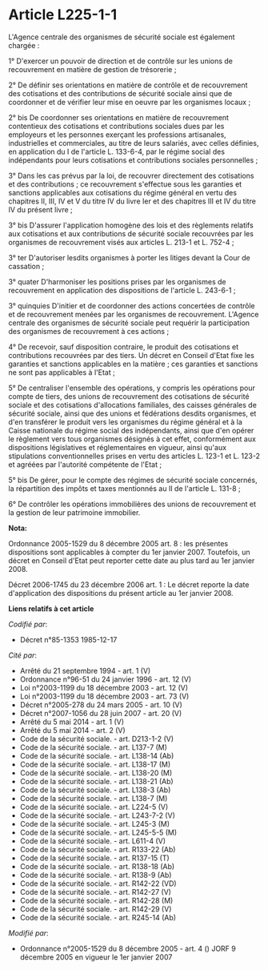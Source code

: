 # Article L225-1-1

L'Agence centrale des organismes de sécurité sociale est également chargée : 

1° D'exercer un pouvoir de direction et de contrôle sur les unions de recouvrement en matière de gestion de trésorerie ; 

2° De définir ses orientations en matière de contrôle et de recouvrement des cotisations et des contributions de sécurité
sociale ainsi que de coordonner et de vérifier leur mise en oeuvre par les organismes locaux ; 

2° bis De coordonner ses orientations en matière de recouvrement contentieux des cotisations et contributions sociales dues
par les employeurs et les personnes exerçant les professions artisanales, industrielles et commerciales, au titre de leurs
salariés, avec celles définies, en application du I de l'article L. 133-6-4, par le régime social des indépendants pour leurs
cotisations et contributions sociales personnelles ; 

3° Dans les cas prévus par la loi, de recouvrer directement des cotisations et des contributions ; ce recouvrement s'effectue
sous les garanties et sanctions applicables aux cotisations du régime général en vertu des chapitres II, III, IV et V du
titre IV du livre Ier et des chapitres III et IV du titre IV du présent livre ; 

3° bis D'assurer l'application homogène des lois et des règlements relatifs aux cotisations et aux contributions de sécurité
sociale recouvrées par les organismes de recouvrement visés aux articles L. 213-1 et L. 752-4 ; 

3° ter D'autoriser lesdits organismes à porter les litiges devant la Cour de cassation ; 

3° quater D'harmoniser les positions prises par les organismes de recouvrement en application des dispositions de l'article
L. 243-6-1 ; 

3° quinquies D'initier et de coordonner des actions concertées de contrôle et de recouvrement menées par les organismes de
recouvrement. L'Agence centrale des organismes de sécurité sociale peut requérir la participation des organismes de
recouvrement à ces actions ; 

4° De recevoir, sauf disposition contraire, le produit des cotisations et contributions recouvrées par des tiers. Un décret
en Conseil d'Etat fixe les garanties et sanctions applicables en la matière ; ces garanties et sanctions ne sont pas
applicables à l'Etat ; 

5° De centraliser l'ensemble des opérations, y compris les opérations pour compte de tiers, des unions de recouvrement des
cotisations de sécurité sociale et des cotisations d'allocations familiales, des caisses générales de sécurité sociale, ainsi
que des unions et fédérations desdits organismes, et d'en transférer le produit vers les organismes du régime général et à la
Caisse nationale du régime social des indépendants, ainsi que d'en opérer le règlement vers tous organismes désignés à cet
effet, conformément aux dispositions législatives et réglementaires en vigueur, ainsi qu'aux stipulations conventionnelles
prises en vertu des articles L. 123-1 et L. 123-2 et agréées par l'autorité compétente de l'Etat ; 

5° bis De gérer, pour le compte des régimes de sécurité sociale concernés, la répartition des impôts et taxes mentionnés au
II de l'article L. 131-8 ; 

6° De contrôler les opérations immobilières des unions de recouvrement et la gestion de leur patrimoine immobilier.

**Nota:**

Ordonnance 2005-1529 du 8 décembre 2005 art. 8 : les présentes dispositions sont applicables à compter du 1er janvier 2007.
Toutefois, un décret en Conseil d'Etat peut reporter cette date au plus tard au 1er janvier 2008.

Décret 2006-1745 du 23 décembre 2006 art. 1 : Le décret reporte la date d'application des dispositions du présent article au
1er janvier 2008.

**Liens relatifs à cet article**

_Codifié par_:

  - Décret n°85-1353 1985-12-17

_Cité par_:

  - Arrêté du 21 septembre 1994 - art. 1 (V)
  - Ordonnance n°96-51 du 24 janvier 1996 - art. 12 (V)
  - Loi n°2003-1199 du 18 décembre 2003 - art. 12 (V)
  - Loi n°2003-1199 du 18 décembre 2003 - art. 73 (V)
  - Décret n°2005-278 du 24 mars 2005 - art. 10 (V)
  - Décret n°2007-1056 du 28 juin 2007 - art. 20 (V)
  - Arrêté du 5 mai 2014 - art. 1 (V)
  - Arrêté du 5 mai 2014 - art. 2 (V)
  - Code de la sécurité sociale. - art. D213-1-2 (V)
  - Code de la sécurité sociale. - art. L137-7 (M)
  - Code de la sécurité sociale. - art. L138-14 (Ab)
  - Code de la sécurité sociale. - art. L138-17 (M)
  - Code de la sécurité sociale. - art. L138-20 (M)
  - Code de la sécurité sociale. - art. L138-21 (Ab)
  - Code de la sécurité sociale. - art. L138-3 (Ab)
  - Code de la sécurité sociale. - art. L138-7 (M)
  - Code de la sécurité sociale. - art. L224-5 (V)
  - Code de la sécurité sociale. - art. L243-7-2 (V)
  - Code de la sécurité sociale. - art. L245-3 (M)
  - Code de la sécurité sociale. - art. L245-5-5 (M)
  - Code de la sécurité sociale. - art. L611-4 (V)
  - Code de la sécurité sociale. - art. R133-22 (Ab)
  - Code de la sécurité sociale. - art. R137-15 (T)
  - Code de la sécurité sociale. - art. R138-18 (Ab)
  - Code de la sécurité sociale. - art. R138-9 (Ab)
  - Code de la sécurité sociale. - art. R142-22 (VD)
  - Code de la sécurité sociale. - art. R142-27 (V)
  - Code de la sécurité sociale. - art. R142-28 (M)
  - Code de la sécurité sociale. - art. R142-29 (V)
  - Code de la sécurité sociale. - art. R245-14 (Ab)

_Modifié par_:

  - Ordonnance n°2005-1529 du 8 décembre 2005 - art. 4 () JORF 9 décembre 2005 en vigueur le 1er janvier 2007
